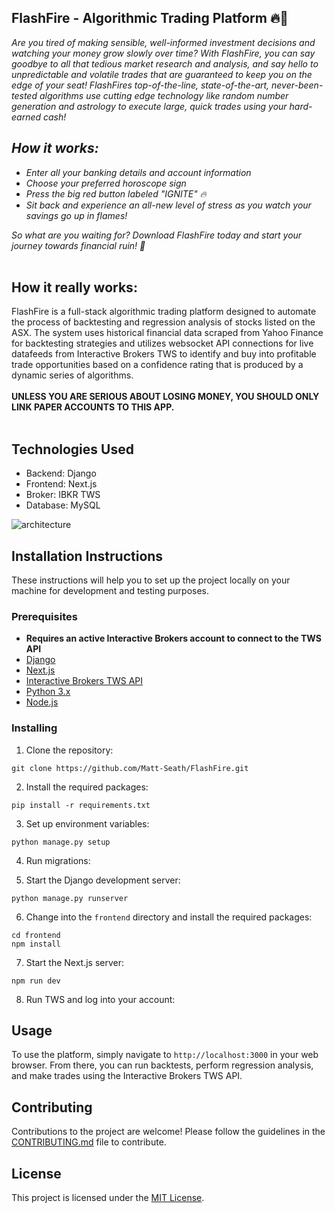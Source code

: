 ## FlashFire - Algorithmic Trading Platform 🔥💸  
<em>Are you tired of making sensible, well-informed investment decisions and watching your money grow slowly over time? With FlashFire, you can say goodbye to all that tedious market research and analysis, and say hello to unpredictable and volatile trades that are guaranteed to keep you on the edge of your seat! FlashFires top-of-the-line, state-of-the-art, never-been-tested algorithms use cutting edge technology like random number generation and astrology to execute large, quick trades using your hard-earned cash!

## How it works:

-   Enter all your banking details and account information
-   Choose your preferred horoscope sign
-   Press the big red button labeled "IGNITE" 🔥
-   Sit back and experience an all-new level of stress as you watch your savings go up in flames!

So what are you waiting for? Download FlashFire today and start your journey towards financial ruin! 💸 </em>
<br>
<br>
## How it really works:

FlashFire is a full-stack algorithmic trading platform designed to automate the process of backtesting and regression analysis of stocks listed on the ASX. The system uses historical financial data scraped from Yahoo Finance for backtesting strategies and utilizes websocket API connections for live datafeeds from Interactive Brokers TWS to identify and buy into profitable trade opportunities based on a confidence rating that is produced by a dynamic series of algorithms. 
<br>
<br>
**UNLESS YOU ARE SERIOUS ABOUT LOSING MONEY, YOU SHOULD ONLY LINK PAPER ACCOUNTS TO THIS APP.**
<br>
<br>
## Technologies Used

-   Backend: Django
-   Frontend: Next.js
-   Broker: IBKR TWS
-   Database: MySQL

![architecture](https://user-images.githubusercontent.com/100132940/216249234-55b637ea-260a-4138-9c69-d24addc3def6.png)


## Installation Instructions

These instructions will help you to set up the project locally on your machine for development and testing purposes.

### Prerequisites
-   **Requires an active Interactive Brokers account to connect to the TWS API**
-   [Django](https://www.djangoproject.com/download/)
-   [Next.js](https://nextjs.org/docs#getting-started)
-   [Interactive Brokers TWS API](https://interactivebrokers.github.io/#tws-api-documentation)
-   [Python 3.x](https://www.python.org/downloads/)
-   [Node.js](https://nodejs.org/en/download/)

### Installing

1.  Clone the repository:

```
git clone https://github.com/Matt-Seath/FlashFire.git

```

2.  Install the required packages:

```
pip install -r requirements.txt

```

3.  Set up environment variables:

```
python manage.py setup

```
    
4.  Run migrations:
    

7.  Start the Django development server:

```
python manage.py runserver

```

6.  Change into the `frontend` directory and install the required packages:

```
cd frontend
npm install

```

7.  Start the Next.js server:

```
npm run dev

```

8.  Run TWS and log into your account:


## Usage

To use the platform, simply navigate to `http://localhost:3000` in your web browser. From there, you can run backtests, perform regression analysis, and make trades using the Interactive Brokers TWS API.

## Contributing

Contributions to the project are welcome! Please follow the guidelines in the [CONTRIBUTING.md](https://chat.openai.com/CONTRIBUTING.md) file to contribute.

## License

This project is licensed under the [MIT License](https://chat.openai.com/LICENSE).
